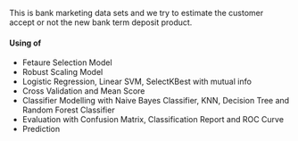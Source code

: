 This is bank marketing data sets and we try to estimate the customer accept or not the new
bank term deposit product.
#### Using of 
* Fetaure Selection Model
* Robust Scaling Model
* Logistic Regression, Linear SVM, SelectKBest with mutual info
* Cross Validation and Mean Score
* Classifier Modelling with Naive Bayes Classifier, KNN, Decision Tree and Random Forest Classifier
* Evaluation with Confusion Matrix, Classification Report and ROC Curve
* Prediction
  
